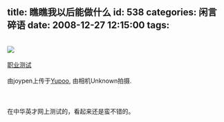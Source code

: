 title: 瞧瞧我以后能做什么
id: 538
categories: 闲言碎语
date: 2008-12-27 12:15:00
tags:
---

</br>[![](http://m2.img.libdd.com/farm5/2012/0821/17/4EA3DEE83AEADC0C307CF05A5538AEAAB708E805049E_335_500.PNG)</img>](http://www.yupoo.com/photos/view?id=ff8080811e71dbf3011e733645aa1f59 "photo sharing")
</br>
</br><span>[职业测试](http://www.yupoo.com/photos/view?id=ff8080811e71dbf3011e733645aa1f59)
</br>
</br>由joypen上传于[Yupoo](http://www.yupoo.com/), 由相机Unknown拍摄.
</br></span>
</br>
</br>
</br>在中华英才网上测试的，看起来还是蛮不错的。
</br>
